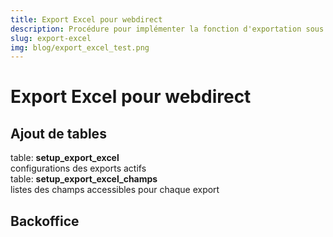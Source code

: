 ```yaml
---
title: Export Excel pour webdirect
description: Procédure pour implémenter la fonction d'exportation sous format Excel pour les utilisateurs de Passage via webdirect
slug: export-excel
img: blog/export_excel_test.png
---
```


# Export Excel pour webdirect
## Ajout de tables
table: **setup_export_excel**  
configurations des exports actifs    
table: **setup_export_excel_champs**  
listes des champs accessibles pour chaque export  

<article-image src="blog/export_excel_01.png" alt="Alfa3a Documentation"></article-image>  
   

## Backoffice

<article-image src="blog/export_excel_02.png" alt="Alfa3a Documentation 2"></article-image> 



